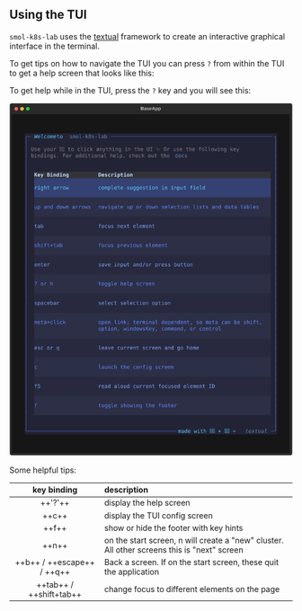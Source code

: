 ## Using the TUI

`smol-k8s-lab` uses the [textual](https://www.textualize.io/) framework to create an interactive graphical interface in the terminal.

To get tips on how to navigate the TUI you can press `?` from within the TUI to get a help screen that looks like this:

To get help while in the TUI, press the `?` key and you will see this:

[<img src="../../assets/images/screenshots/tui_help_screen.svg" alt="terminal screenshot showing the smol-k8s-lab help screen with a blue border. The top border title says Welcome to smol-k8s-lab. The bottom border title says made with 💙 + 🐍 + textual. The text at the top of the box says Use your 🐁 to click anything in the UI ✨ Or use these key bindings. There is a table with the following rows: →: complete suggestion in input field, ⬆/⬇: navigate up and down the app selection list, tab: focus next element, shift+tab: focus previous element, ↩ enter: save input and/or press button, ?: toggle help screen, spacebar: select selection option, meta+click: open link; terminal dependent, so meta can be shift,\n option, windowsKey, command, or control, escape,q: leave current screen and go home">](../../assets/images/screenshots/tui_help_screen.svg)


Some helpful tips:

| key binding   | description |
|:-------------:|:------------|
| ++'?'++       | display the help screen |
| ++c++         | display the TUI config screen |
| ++f++         | show or hide the footer with key hints |
| ++n++         | on the start screen, n will create a "new" cluster. All other screens this is "next" screen |
| ++b++ / ++escape++ / ++q++ | Back a screen. If on the start screen, these quit the application |
| ++tab++ / ++shift+tab++ | change focus to different elements on the page |
